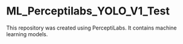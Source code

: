# ML_Perceptilabs_YOLO_V1_Test
This repository was created using PerceptiLabs. It contains machine learning models.
